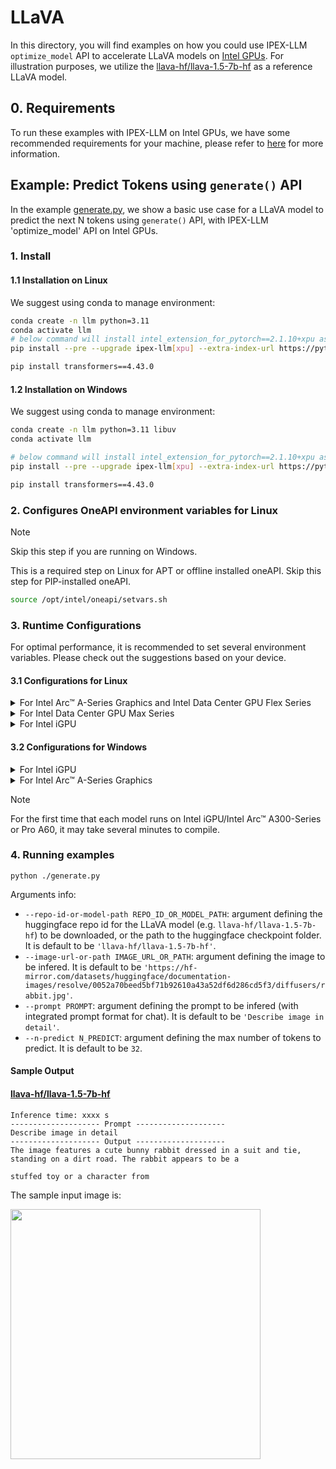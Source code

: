 # LLaVA
In this directory, you will find examples on how you could use IPEX-LLM `optimize_model` API to accelerate LLaVA models on [Intel GPUs](../../../README.md). For illustration purposes, we utilize the [llava-hf/llava-1.5-7b-hf](https://huggingface.co/llava-hf/llava-1.5-7b-hf) as a reference LLaVA model.

## 0. Requirements
To run these examples with IPEX-LLM on Intel GPUs, we have some recommended requirements for your machine, please refer to [here](../../../README.md#requirements) for more information.

## Example: Predict Tokens using `generate()` API
In the example [generate.py](./generate.py), we show a basic use case for a LLaVA model to predict the next N tokens using `generate()` API, with IPEX-LLM 'optimize_model' API on Intel GPUs.
### 1. Install
#### 1.1 Installation on Linux
We suggest using conda to manage environment:
```bash
conda create -n llm python=3.11
conda activate llm
# below command will install intel_extension_for_pytorch==2.1.10+xpu as default
pip install --pre --upgrade ipex-llm[xpu] --extra-index-url https://pytorch-extension.intel.com/release-whl/stable/xpu/us/

pip install transformers==4.43.0
```

#### 1.2 Installation on Windows
We suggest using conda to manage environment:
```bash
conda create -n llm python=3.11 libuv
conda activate llm

# below command will install intel_extension_for_pytorch==2.1.10+xpu as default
pip install --pre --upgrade ipex-llm[xpu] --extra-index-url https://pytorch-extension.intel.com/release-whl/stable/xpu/us/

pip install transformers==4.43.0
```

### 2. Configures OneAPI environment variables for Linux

> [!NOTE]
> Skip this step if you are running on Windows.

This is a required step on Linux for APT or offline installed oneAPI. Skip this step for PIP-installed oneAPI.

```bash
source /opt/intel/oneapi/setvars.sh
```

### 3. Runtime Configurations
For optimal performance, it is recommended to set several environment variables. Please check out the suggestions based on your device.
#### 3.1 Configurations for Linux
<details>

<summary>For Intel Arc™ A-Series Graphics and Intel Data Center GPU Flex Series</summary>

```bash
export USE_XETLA=OFF
export SYCL_PI_LEVEL_ZERO_USE_IMMEDIATE_COMMANDLISTS=1
export SYCL_CACHE_PERSISTENT=1
```

</details>

<details>

<summary>For Intel Data Center GPU Max Series</summary>

```bash
export LD_PRELOAD=${LD_PRELOAD}:${CONDA_PREFIX}/lib/libtcmalloc.so
export SYCL_PI_LEVEL_ZERO_USE_IMMEDIATE_COMMANDLISTS=1
export SYCL_CACHE_PERSISTENT=1
export ENABLE_SDP_FUSION=1
```
> Note: Please note that `libtcmalloc.so` can be installed by `conda install -c conda-forge -y gperftools=2.10`.
</details>

<details>

<summary>For Intel iGPU</summary>

```bash
export SYCL_CACHE_PERSISTENT=1
export BIGDL_LLM_XMX_DISABLED=1
```

</details>

#### 3.2 Configurations for Windows
<details>

<summary>For Intel iGPU</summary>

```cmd
set SYCL_CACHE_PERSISTENT=1
set BIGDL_LLM_XMX_DISABLED=1
```

</details>

<details>

<summary>For Intel Arc™ A-Series Graphics</summary>

```cmd
set SYCL_CACHE_PERSISTENT=1
```

</details>

> [!NOTE]
> For the first time that each model runs on Intel iGPU/Intel Arc™ A300-Series or Pro A60, it may take several minutes to compile.
### 4. Running examples

```
python ./generate.py
```

Arguments info:
- `--repo-id-or-model-path REPO_ID_OR_MODEL_PATH`: argument defining the huggingface repo id for the LLaVA model (e.g. `llava-hf/llava-1.5-7b-hf`) to be downloaded, or the path to the huggingface checkpoint folder. It is default to be `'llava-hf/llava-1.5-7b-hf'`.
- `--image-url-or-path IMAGE_URL_OR_PATH`: argument defining the image to be infered. It is default to be `'https://hf-mirror.com/datasets/huggingface/documentation-images/resolve/0052a70beed5bf71b92610a43a52df6d286cd5f3/diffusers/rabbit.jpg'`.
- `--prompt PROMPT`: argument defining the prompt to be infered (with integrated prompt format for chat). It is default to be `'Describe image in detail'`.
- `--n-predict N_PREDICT`: argument defining the max number of tokens to predict. It is default to be `32`.

#### Sample Output
#### [llava-hf/llava-1.5-7b-hf](https://huggingface.co/llava-hf/llava-1.5-7b-hf)

```log
Inference time: xxxx s
-------------------- Prompt --------------------
Describe image in detail
-------------------- Output --------------------
The image features a cute bunny rabbit dressed in a suit and tie, standing on a dirt road. The rabbit appears to be a

stuffed toy or a character from
```

The sample input image is:

<a href="https://hf-mirror.com/datasets/huggingface/documentation-images/resolve/0052a70beed5bf71b92610a43a52df6d286cd5f3/diffusers/rabbit.jpg"><img width=400px src="https://hf-mirror.com/datasets/huggingface/documentation-images/resolve/0052a70beed5bf71b92610a43a52df6d286cd5f3/diffusers/rabbit.jpg" ></a>
